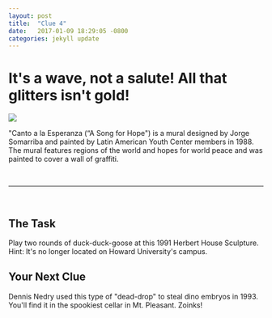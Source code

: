 ```yaml
---
layout: post
title:  "Clue 4"
date:   2017-01-09 18:29:05 -0800
categories: jekyll update
---
```


<h1> It's a wave, not a salute! All that glitters isn't gold!</h1>

<img class="clue-pic" src="https://www.flickr.com/photos/81313254@N00/2321994317">
<br>
<p>"Canto a la Esperanza (“A Song for Hope") is a mural designed by Jorge Somarriba and painted by Latin American Youth Center members in 1988. The mural features regions of the world and hopes for world peace and was painted to cover a wall of graffiti.
</p>
<br>
<hr>
<br><h2>The Task</h2>
<p>Play two rounds of duck-duck-goose at this 1991 Herbert House Sculpture. Hint: It's no longer located on Howard University's campus.
</p>

<h2>Your Next Clue</h2>
<p>Dennis Nedry used this type of "dead-drop" to steal dino embryos in 1993. You'll find it in the spookiest cellar in Mt. Pleasant. Zoinks!</p>